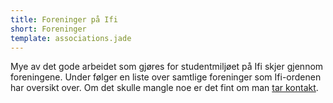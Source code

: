 ```yaml
---
title: Foreninger på Ifi
short: Foreninger
template: associations.jade
---
```


Mye av det gode arbeidet som gjøres for studentmiljøet på Ifi skjer gjennom foreningene. Under følger en liste over samtlige foreninger som Ifi-ordenen har oversikt over. Om det skulle mangle noe er det fint om man [tar kontakt](/about/#kontakt-oss).